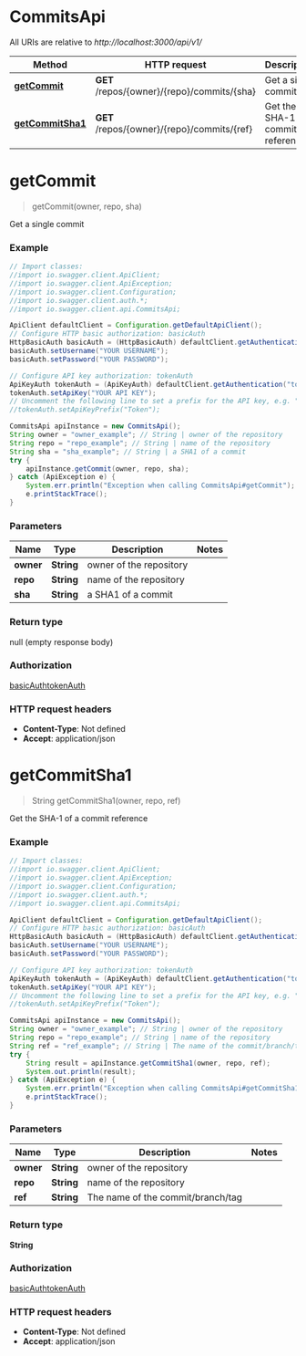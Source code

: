 # CommitsApi

All URIs are relative to *http://localhost:3000/api/v1/*

Method | HTTP request | Description
------------- | ------------- | -------------
[**getCommit**](CommitsApi.md#getCommit) | **GET** /repos/{owner}/{repo}/commits/{sha} | Get a single commit
[**getCommitSha1**](CommitsApi.md#getCommitSha1) | **GET** /repos/{owner}/{repo}/commits/{ref} | Get the SHA-1 of a commit reference

<a name="getCommit"></a>
# **getCommit**
> getCommit(owner, repo, sha)

Get a single commit

### Example
```java
// Import classes:
//import io.swagger.client.ApiClient;
//import io.swagger.client.ApiException;
//import io.swagger.client.Configuration;
//import io.swagger.client.auth.*;
//import io.swagger.client.api.CommitsApi;

ApiClient defaultClient = Configuration.getDefaultApiClient();
// Configure HTTP basic authorization: basicAuth
HttpBasicAuth basicAuth = (HttpBasicAuth) defaultClient.getAuthentication("basicAuth");
basicAuth.setUsername("YOUR USERNAME");
basicAuth.setPassword("YOUR PASSWORD");

// Configure API key authorization: tokenAuth
ApiKeyAuth tokenAuth = (ApiKeyAuth) defaultClient.getAuthentication("tokenAuth");
tokenAuth.setApiKey("YOUR API KEY");
// Uncomment the following line to set a prefix for the API key, e.g. "Token" (defaults to null)
//tokenAuth.setApiKeyPrefix("Token");

CommitsApi apiInstance = new CommitsApi();
String owner = "owner_example"; // String | owner of the repository
String repo = "repo_example"; // String | name of the repository
String sha = "sha_example"; // String | a SHA1 of a commit
try {
    apiInstance.getCommit(owner, repo, sha);
} catch (ApiException e) {
    System.err.println("Exception when calling CommitsApi#getCommit");
    e.printStackTrace();
}
```

### Parameters

Name | Type | Description  | Notes
------------- | ------------- | ------------- | -------------
 **owner** | **String**| owner of the repository |
 **repo** | **String**| name of the repository |
 **sha** | **String**| a SHA1 of a commit |

### Return type

null (empty response body)

### Authorization

[basicAuth](../README.md#basicAuth)[tokenAuth](../README.md#tokenAuth)

### HTTP request headers

 - **Content-Type**: Not defined
 - **Accept**: application/json

<a name="getCommitSha1"></a>
# **getCommitSha1**
> String getCommitSha1(owner, repo, ref)

Get the SHA-1 of a commit reference

### Example
```java
// Import classes:
//import io.swagger.client.ApiClient;
//import io.swagger.client.ApiException;
//import io.swagger.client.Configuration;
//import io.swagger.client.auth.*;
//import io.swagger.client.api.CommitsApi;

ApiClient defaultClient = Configuration.getDefaultApiClient();
// Configure HTTP basic authorization: basicAuth
HttpBasicAuth basicAuth = (HttpBasicAuth) defaultClient.getAuthentication("basicAuth");
basicAuth.setUsername("YOUR USERNAME");
basicAuth.setPassword("YOUR PASSWORD");

// Configure API key authorization: tokenAuth
ApiKeyAuth tokenAuth = (ApiKeyAuth) defaultClient.getAuthentication("tokenAuth");
tokenAuth.setApiKey("YOUR API KEY");
// Uncomment the following line to set a prefix for the API key, e.g. "Token" (defaults to null)
//tokenAuth.setApiKeyPrefix("Token");

CommitsApi apiInstance = new CommitsApi();
String owner = "owner_example"; // String | owner of the repository
String repo = "repo_example"; // String | name of the repository
String ref = "ref_example"; // String | The name of the commit/branch/tag
try {
    String result = apiInstance.getCommitSha1(owner, repo, ref);
    System.out.println(result);
} catch (ApiException e) {
    System.err.println("Exception when calling CommitsApi#getCommitSha1");
    e.printStackTrace();
}
```

### Parameters

Name | Type | Description  | Notes
------------- | ------------- | ------------- | -------------
 **owner** | **String**| owner of the repository |
 **repo** | **String**| name of the repository |
 **ref** | **String**| The name of the commit/branch/tag |

### Return type

**String**

### Authorization

[basicAuth](../README.md#basicAuth)[tokenAuth](../README.md#tokenAuth)

### HTTP request headers

 - **Content-Type**: Not defined
 - **Accept**: application/json

